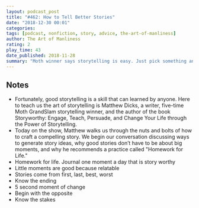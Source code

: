 ```yaml
---
layout: podcast_post
title: "#462: How to Tell Better Stories"
date: "2018-12-30 00:01"
categories:
tags: [podcast, nonfiction, story, advice, the-art-of-manliness]
author: The Art of Manliness
rating: 2
play_time: 43
date_published: 2018-11-28
summary: "Moth winner says storytelling is easy. Just pick something and run with it. Stop trying to be perfect."
---
```


## Notes

* Fortunately, good storytelling is a skill that can learned by anyone. Here to
teach us the art of storytelling is Matthew Dicks, a writer, five-time Moth
GrandSlam storytelling winner, and the author of the book Storyworthy: Engage,
Teach, Persuade, and Change Your Life through the Power of Storytelling. 
* Today on the show, Matthew walks us through the nuts and bolts of how to craft
a compelling story. We begin our conversation discussing ways to generate story
ideas, why good stories don’t have to be about big moments, and why he
recommends a practice called "Homework for Life."
* Homework for life. Journal one moment a day that is story worthy
* Little moments are good because relatable
* Stories come from first, last, best, worst
* Know the ending
* 5 second moment of change
* Begin with the opposite
* Know the stakes
